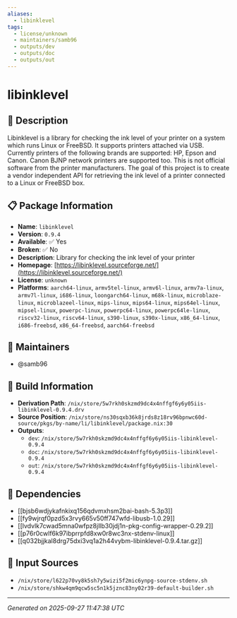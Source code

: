 ```yaml
---
aliases:
  - libinklevel
tags:
  - license/unknown
  - maintainers/samb96
  - outputs/dev
  - outputs/doc
  - outputs/out
---
```


# libinklevel

## 📝 Description

Libinklevel is a library for checking the ink level of your printer on a
system which runs Linux or FreeBSD. It supports printers attached via
USB. Currently printers of the following brands are supported: HP, Epson
and Canon. Canon BJNP network printers are supported too. This is not
official software from the printer manufacturers. The goal of this
project is to create a vendor independent API for retrieving the ink
level of a printer connected to a Linux or FreeBSD box.


## 📋 Package Information

- **Name**: `libinklevel`
- **Version**: `0.9.4`
- **Available**: ✅ Yes
- **Broken**: ✅ No
- **Description**: Library for checking the ink level of your printer
- **Homepage**: [https://libinklevel.sourceforge.net/](https://libinklevel.sourceforge.net/)
- **License**: `unknown`
- **Platforms**: `aarch64-linux`, `armv5tel-linux`, `armv6l-linux`, `armv7a-linux`, `armv7l-linux`, `i686-linux`, `loongarch64-linux`, `m68k-linux`, `microblaze-linux`, `microblazeel-linux`, `mips-linux`, `mips64-linux`, `mips64el-linux`, `mipsel-linux`, `powerpc-linux`, `powerpc64-linux`, `powerpc64le-linux`, `riscv32-linux`, `riscv64-linux`, `s390-linux`, `s390x-linux`, `x86_64-linux`, `i686-freebsd`, `x86_64-freebsd`, `aarch64-freebsd`
## 👥 Maintainers

- @samb96


## 🔧 Build Information

- **Derivation Path**: `/nix/store/5w7rkh0skzmd9dc4x4nffgf6y6y05iis-libinklevel-0.9.4.drv`
- **Source Position**: `/nix/store/ns30sqxb36k8jrds8z18rv96bpnwc60d-source/pkgs/by-name/li/libinklevel/package.nix:30`
- **Outputs**:
  - `dev`:  `/nix/store/5w7rkh0skzmd9dc4x4nffgf6y6y05iis-libinklevel-0.9.4`
  - `doc`:  `/nix/store/5w7rkh0skzmd9dc4x4nffgf6y6y05iis-libinklevel-0.9.4`
  - `out`:  `/nix/store/5w7rkh0skzmd9dc4x4nffgf6y6y05iis-libinklevel-0.9.4`

## 🔗 Dependencies

- [[bjsb6wdjykafnkixq156qdvmxhsm2bai-bash-5.3p3]]
- [[fy9wjrqf0pzd5x3rvy665v50ff747wfd-libusb-1.0.29]]
- [[lvdvlk7cwad5mna0wfpz8jllb30jdj1n-pkg-config-wrapper-0.29.2]]
- [[p76r0cwlf6k97ibprrpfd8xw0r8wc3nx-stdenv-linux]]
- [[q032bjjkal8drg75dxi3vq1a2h44vybm-libinklevel-0.9.4.tar.gz]]

## 📁 Input Sources

- `/nix/store/l622p70vy8k5sh7y5wizi5f2mic6ynpg-source-stdenv.sh`
- `/nix/store/shkw4qm9qcw5sc5n1k5jznc83ny02r39-default-builder.sh`

---
*Generated on 2025-09-27 11:47:38 UTC*
